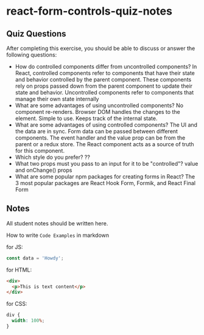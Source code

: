 # react-form-controls-quiz-notes

## Quiz Questions

After completing this exercise, you should be able to discuss or answer the following questions:

- How do controlled components differ from uncontrolled components?
  In React, controlled components refer to components that have their state and behavior controlled by the parent component. These components rely on props passed down from the parent component to update their state and behavior. Uncontrolled components refer to components that manage their own state internally
- What are some advantages of using uncontrolled components?
  No component re-renders.
  Browser DOM handles the changes to the element.
  Simple to use.
  Keeps track of the internal state.
- What are some advantages of using controlled components?
  The UI and the data are in sync.
  Form data can be passed between different components.
  The event handler and the value prop can be from the parent or a redux store.
  The React component acts as a source of truth for this component.
- Which style do you prefer?
  ??
- What two props must you pass to an input for it to be "controlled"?
  value and onChange() props
- What are some popular npm packages for creating forms in React?
  The 3 most popular packages are React Hook Form, Formik, and React Final Form

## Notes

All student notes should be written here.

How to write `Code Examples` in markdown

for JS:

```javascript
const data = 'Howdy';
```

for HTML:

```html
<div>
  <p>This is text content</p>
</div>
```

for CSS:

```css
div {
  width: 100%;
}
```
